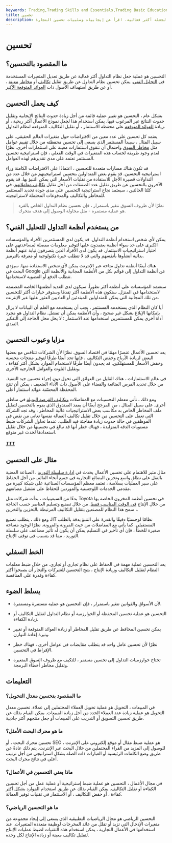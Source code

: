 ```yaml
---
keywords: Trading,Trading Skills and Essentials,Trading Basic Education,Trading Skills
title: تحسين
description: التحسين في الاستثمار هو عملية تعديل نظام التداول لجعله أكثر فعالية. اقرأ عن إيجابيات وسلبيات تحسين التجارة.
---
```


# تحسين
## ما المقصود بالتحسين؟

التحسين هو عملية جعل نظام التداول أكثر فعالية عن طريق تعديل المتغيرات المستخدمة في [التحليل الفني](/technicalanalysis). يمكن تحسين نظام التداول عن طريق تقليل [تكاليف](/transactioncosts) أو [مخاطر](/transactioncosts) [معينة](/risk) ، أو عن طريق استهداف الأصول ذات [العوائد المتوقعة الأكبر](/expectedreturn).

## كيف يعمل التحسين

بشكل عام ، التحسين هو تغيير عملية قائمة من أجل زيادة حدوث النتائج الإيجابية وتقليل حدوث النتائج غير المرغوب فيها. يمكن استخدام هذا لجعل نموذج الأعمال أكثر ربحية ، أو زيادة [العوائد المتوقعة](/expectedreturn) على محفظة الاستثمار ، أو تقليل التكاليف المتوقعة لنظام التداول.

يعتمد كل تحسين على عدد معين من الافتراضات حول متغيرات العالم الحقيقي. على سبيل المثال ، سيبدأ المستثمر الذي يسعى إلى تحسين محفظته من خلال تقييم عوامل مثل [مخاطر السوق](/marketrisk) واحتمال أن تتفوق استثمارات معينة على استثمارات أخرى. نظرًا لعدم وجود طريقة لحساب هذه المتغيرات في الوقت الفعلي ، فإن استراتيجية تحسين المستثمر تعتمد على مدى تقديرهم لهذه العوامل.

قد تكون هناك مسارات متعددة للتحسين ، اعتمادًا على الافتراضات الكامنة وراء استراتيجية التحسين. قد يقوم بعض المتداولين بتحسين استراتيجيتهم من خلال عدد من التداولات قصيرة الأجل للاستفادة من تقلبات الأسعار التي يمكن التنبؤ بها. قد يقوم الآخرون بالتحسين عن طريق تقليل عدد الصفقات من أجل تقليل [تكاليف معاملاتهم](/transactioncosts). في كلتا الحالتين ، سيعتمد نجاح استراتيجية التحسين على مدى جودة تحديد المستثمر للمخاطر والتكاليف والمدفوعات المحتملة لاستراتيجيته.

> نظرًا لأن ظروف السوق تتغير باستمرار ، فإن تحسين نظام التداول الخاص بالفرد هو عملية مستمرة - مثل محاولة الوصول إلى هدف متحرك.

>

## من يستخدم أنظمة التداول للتحليل الفني؟

يمكن لأي شخص استخدام أنظمة التداول. قد يكون لدى المستثمرين الأفراد والمؤسسات الكبرى على حد سواء أنظمة يعتمدون عليها لتوفير معلومات مفصلة لمساعدتهم على اختيار استراتيجيات الاستثمار. قد يكون لدى الأفراد الذين يتصرفون نيابة عنهم أنظمة بدائية أنشأوها بأنفسهم والتي قد لا تتطلب خبرة تكنولوجية أو معرفة بالترميز.

هناك أيضًا أنظمة تداول متاحة عبر الإنترنت يمكن لأي شخص الاستفادة منها. سيؤدي البحث في Google عن أنظمة التداول إلى قوائم بكل من الأنظمة المجانية والأنظمة التي تتطلب الدفع أو العضوية لاستخدامها.

ستعتمد المؤسسات على أنظمة أكثر تطوراً. سيكون لدى العديد أنظمتها الخاصة المصممة لاستخدامها في المنزل. ستكون هذه الأنظمة أكثر تقدمًا وستوفر خيارات أكثر للتحسين من تلك المجانية التي يمكن للمتداولين المبتدئين أو العاديين العثور عليها عبر الإنترنت.

أيا كان النظام الذي يستخدمه المستثمر ، يجب أن يستخدمه مع العلم أن البيانات لا يزال بإمكانها الإبلاغ بشكل غير صحيح ، وأن الأنظمة يمكن أن تفشل. نظام التداول هو مجرد أداة أخرى يمكن للمستثمرين استخدامها عند الاستثمار ؛ لا يحل محل الحاجة إلى التفكير النقدي.

## مزايا وعيوب التحسين

يعد تحسين الأعمال عنصرًا مهمًا في اقتصاد السوق. نظرًا لأن الشركات تتنافس مع بعضها البعض لزيادة الأرباح وخفض التكاليف ، فإنها تجد أيضًا طرقًا لتوفير منتجات محسنة وخفض الأسعار للمستهلكين. قد يجدون أيضًا طرقًا لاستخدام الموارد بشكل أكثر كفاءة ، وتقليل التلوث والعوامل الخارجية الأخرى.

في عالم الاستثمارات ، هناك القليل من العوائق التي تحول دون إجراء تحسين جيد التنفيذ. من خلال تحديد الفرص الضائعة والقضاء على الأصول ذات الأداء الضعيف ، يمكن أن تنتج المحفظة المحسّنة عوائد استثمار أعلى.

ومع ذلك ، تأتي معظم التحسينات مع المفاضلات [وتكاليف الفرصة البديلة](/opportunitycost) في مناطق أخرى. على سبيل المثال ، من المرجح أيضًا أن يفقد الصندوق الذي يقوم بالتحسين لتقليل ملف المخاطر الخاص به مكاسب بعض الاستراتيجيات عالية المخاطر ، وقد تجد الشركة التي تعمل على التحسين من خلال تقليل تكاليف العمالة نفسها تعاني من نقص في الموظفين في حالة حدوث زيادة مفاجئة قيد الطلب. عندما تحاول الشركات ضبط مستويات الدقة المتزايدة ، فهناك خطر أنها قد تبالغ في تحسينها من خلال تقليل استعدادها لحدث غير متوقع.

<h5> <a href=""> TTT </a> </h5>

## مثال على التحسين

مثال مثير للاهتمام على تحسين الأعمال يحدث في [إدارة سلسلة التوريد](/scm) ، الصناعة المعنية بالنقل على نطاق واسع وتخزين البضائع التجارية في جميع أنحاء العالم. من أجل الحفاظ على سير العمليات بسلاسة ، تعتمد معظم المؤسسات الصناعية على شبكة كبيرة من مقدمي الخدمات اللوجستية والموردين للحفاظ على تشغيل مصانعهم.

بدءًا من السبعينيات ، بدأت شركات مثل Toyota في تحسين أنظمة المخزون الخاصة بها من خلال الإنتاج [في الوقت المناسب فقط](/jit). من خلال تصنيع وتسليم العناصر حسب الحاجة ، سمح هذا النظام للمصنعين بتقليل التكاليف المرتبطة بالتخزين والتخزين.

ومع ذلك ، يتطلب تصنيع JIT نظامًا لوجستيًا دقيقًا والقدرة على التنبؤ بدقة بالطلب المستقبلي. كما يأتي مع المفاضلات من حيث المرونة والمرونة. نظرًا لوجود مساحة صغيرة للخطأ ، فإن أي تأخير في التسليم يمكن أن يكون له تأثير مضاعف على سلسلة التوريد ، مما قد يتسبب في توقف الإنتاج.

## الخط السفلي

يعد التحسين عملية مهمة في الحفاظ على نظام تجاري أو تجاري. من خلال ضبط معلمات النظام لتقليل التكاليف وزيادة الإنتاج ، يتيح التحسين للشركات والتجار أن يصبحوا أكثر كفاءة وقدرة على المنافسة.

## يسلط الضوء

- لأن الأسواق والقوانين تتغير باستمرار ، فإن التحسين هو عملية مستمرة ومستمرة.

- التحسين هو عملية تحسين المحفظة أو الخوارزمية أو نظام التداول لتقليل التكاليف أو زيادة الكفاءة.

- يمكن تحسين المحافظ عن طريق تقليل المخاطر أو زيادة العوائد المتوقعة أو تغيير وتيرة إعادة التوازن.

- نظرًا لأن تحسين عامل واحد قد يتطلب مقايضات في عوامل أخرى ، فهناك خطر الإفراط في التحسين.

- تحتاج خوارزميات التداول إلى تحسين مستمر ، للتكيف مع ظروف السوق المتغيرة وتقليل مخاطر أخطاء البرمجة.

## التعليمات

### ما المقصود بتحسين معدل التحويل؟

في المبيعات ، التحويل هو عملية تحويل العملاء المحتملين إلى عملاء. تحسين معدل التحويل هو عملية زيادة عدد العملاء الجدد من أجل زيادة المبيعات. يمكن القيام بذلك عن طريق تحسين التسويق أو التدريب على المبيعات أو جعل منتجهم أكثر جاذبية.

### ما هو محرك البحث الأمثل؟

تحسين محرك البحث ، أو SEO ، هو عملية ضبط مقال أو موقع إلكتروني على الإنترنت للوصول إلى المزيد من القراء المحتملين من خلال البحث عبر الإنترنت. يتم ذلك عادةً عن طريق وضع الكلمات الرئيسية أو العبارات ذات الصلة بشكل استراتيجي من أجل ترتيب أعلى في نتائج محرك البحث.

### ماذا يعني التحسين في الأعمال؟

في مجال الأعمال ، التحسين هو عملية ضبط إستراتيجية أو عملية عمل من أجل تحسين الكفاءة أو تقليل التكاليف. يمكن القيام بذلك عن طريق استخدام الموارد بشكل أكثر كفاءة ، أو خفض التكاليف ، أو الاستثمار في تقنيات توفير العمالة.

### ما هو التحسين الرياضي؟

التحسين الرياضي هو مجال الرياضيات التطبيقية الذي يسعى إلى إيجاد مجموعة من متغيرات الإدخال التي تزيد أو تقلل من عائد المخرجات لوظيفة متعددة المتغيرات. عند استخدامها في الأعمال التجارية ، يمكن استخدام هذه التقنيات لضبط عمليات الإنتاج لتقليل تكاليف معينة أو زيادة الإنتاج لكل وحدة.

